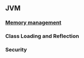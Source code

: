 ## JVM

### [Memory management](https://xkx9431.github.io/dev-notes-java/jvm/mm-overview/)
### Class Loading and Reflection
### Security